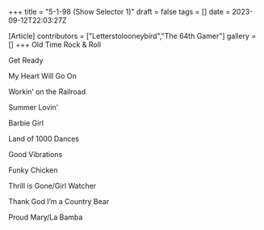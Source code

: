 +++
title = "5-1-98 (Show Selector 1)"
draft = false
tags = []
date = 2023-09-12T22:03:27Z

[Article]
contributors = ["Letterstolooneybird","The 64th Gamer"]
gallery = []
+++
Old Time Rock & Roll

Get Ready

My Heart Will Go On

Workin’ on the Railroad

Summer Lovin’

Barbie Girl

Land of 1000 Dances

Good Vibrations

Funky Chicken

Thrill is Gone/Girl Watcher

Thank God I’m a Country Bear

Proud Mary/La Bamba